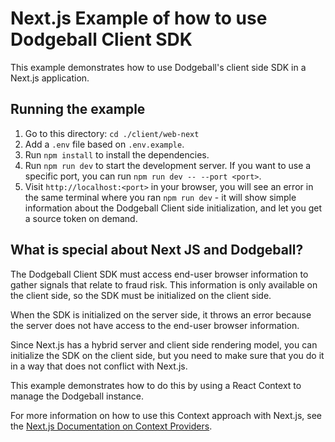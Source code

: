 # Next.js Example of how to use Dodgeball Client SDK

This example demonstrates how to use Dodgeball's client side SDK in a Next.js application.

## Running the example

1. Go to this directory: `cd ./client/web-next`
1. Add a `.env` file based on `.env.example`.
1. Run `npm install` to install the dependencies.
1. Run `npm run dev` to start the development server. If you want to use a specific port, you can run `npm run dev -- --port <port>`.
1. Visit `http://localhost:<port>` in your browser, you will see an error in the same terminal where you ran `npm run dev` - it will show simple information about the Dodgeball Client side initialization, and let you get a source token on demand.

## What is special about Next JS and Dodgeball?

The Dodgeball Client SDK must access end-user browser information to gather signals that relate to fraud risk. This information is only available on the client side, so the SDK must be initialized on the client side.

When the SDK is initialized on the server side, it throws an error because the server does not have access to the end-user browser information.

Since Next.js has a hybrid server and client side rendering model, you can initialize the SDK on the client side, but you need to make sure that you do it in a way that does not conflict with Next.js.

This example demonstrates how to do this by using a React Context to manage the Dodgeball instance.

For more information on how to use this Context approach with Next.js, see the [Next.js Documentation on Context Providers](https://nextjs.org/docs/app/building-your-application/rendering/composition-patterns#using-context-providers).
